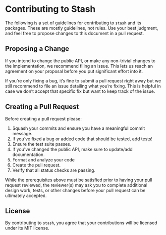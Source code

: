 # Contributing to Stash

The following is a set of guidelines for contributing to `stash` and its packages. These are mostly guidelines, not rules. Use your best judgment, and feel free to propose changes to this document in a pull request.

## Proposing a Change

If you intend to change the public API, or make any non-trivial changes to the implementation, we recommend filing an issue. This lets us reach an agreement on your proposal before you put significant effort into it.

If you’re only fixing a bug, it’s fine to submit a pull request right away but we still recommend to file an issue detailing what you’re fixing. This is helpful in case we don’t accept that specific fix but want to keep track of the issue.

## Creating a Pull Request

Before creating a pull request please:

1. Squash your commits and ensure you have a meaningful commit message.
2. If you’ve fixed a bug or added code that should be tested, add tests!
3. Ensure the test suite passes.
4. If you've changed the public API, make sure to update/add documentation.
5. Format and analyze your code
6. Create the pull request.
7. Verify that all status checks are passing.

While the prerequisites above must be satisfied prior to having your pull request reviewed, the reviewer(s) may ask you to complete additional design work, tests, or other changes before your pull request can be ultimately accepted.

## License

By contributing to `stash`, you agree that your contributions will be licensed under its MIT license.
